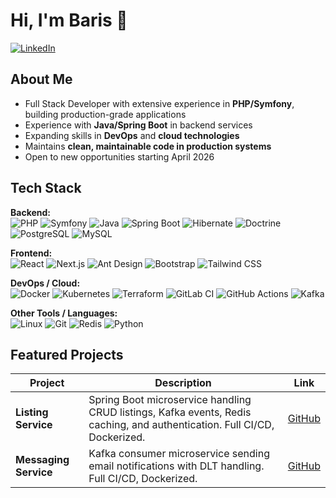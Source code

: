 # Hi, I'm Baris 👋

[![LinkedIn](https://img.shields.io/badge/LinkedIn-0077B5?style=flat-square&logo=linkedin&logoColor=white)](https://www.linkedin.com/in/baris-top-861456165/)

## About Me

- Full Stack Developer with extensive experience in **PHP/Symfony**, building production-grade applications
- Experience with **Java/Spring Boot** in backend services
- Expanding skills in **DevOps** and **cloud technologies**
- Maintains **clean, maintainable code in production systems**
- Open to new opportunities starting April 2026

## Tech Stack

**Backend:**  
![PHP](https://img.shields.io/badge/PHP-777BB4?style=flat-square&logo=php&logoColor=white)
![Symfony](https://img.shields.io/badge/Symfony-000000?style=flat-square&logo=symfony&logoColor=white)
![Java](https://img.shields.io/badge/Java-ED8B00?style=flat-square&logo=java&logoColor=white)
![Spring Boot](https://img.shields.io/badge/Spring%20Boot-6DB33F?style=flat-square&logo=spring&logoColor=white)
![Hibernate](https://img.shields.io/badge/Hibernate-59666C?style=flat-square&logo=hibernate&logoColor=white)
![Doctrine](https://img.shields.io/badge/Doctrine-0C7DB1?style=flat-square&logo=none&logoColor=white)
![PostgreSQL](https://img.shields.io/badge/PostgreSQL-336791?style=flat-square&logo=postgresql&logoColor=white)
![MySQL](https://img.shields.io/badge/MySQL-4479A1?style=flat-square&logo=mysql&logoColor=white)

**Frontend:**  
![React](https://img.shields.io/badge/React-61DAFB?style=flat-square&logo=react&logoColor=black)
![Next.js](https://img.shields.io/badge/Next.js-000000?style=flat-square&logo=nextdotjs&logoColor=white)
![Ant Design](https://img.shields.io/badge/Ant%20Design-0170FE?style=flat-square&logo=antdesign&logoColor=white)
![Bootstrap](https://img.shields.io/badge/Bootstrap-563D7C?style=flat-square&logo=bootstrap&logoColor=white)
![Tailwind CSS](https://img.shields.io/badge/Tailwind-06B6D4?style=flat-square&logo=tailwind-css&logoColor=white)

**DevOps / Cloud:**  
![Docker](https://img.shields.io/badge/Docker-2496ED?style=flat-square&logo=docker&logoColor=white)
![Kubernetes](https://img.shields.io/badge/Kubernetes-326CE5?style=flat-square&logo=kubernetes&logoColor=white)
![Terraform](https://img.shields.io/badge/Terraform-7B42BC?style=flat-square&logo=terraform&logoColor=white)
![GitLab CI](https://img.shields.io/badge/GitLab%20CI-FCA121?style=flat-square&logo=gitlab&logoColor=white)
![GitHub Actions](https://img.shields.io/badge/GitHub%20Actions-000000?style=flat-square&logo=github&logoColor=white)
![Kafka](https://img.shields.io/badge/Kafka-231F20?style=flat-square&logo=apachekafka&logoColor=white)

**Other Tools / Languages:**  
![Linux](https://img.shields.io/badge/Linux-FCC624?style=flat-square&logo=linux&logoColor=black)
![Git](https://img.shields.io/badge/Git-F05032?style=flat-square&logo=git&logoColor=white)
![Redis](https://img.shields.io/badge/Redis-000000?style=flat-square&logo=redis&logoColor=white)
![Python](https://img.shields.io/badge/Python-3776AB?style=flat-square&logo=python&logoColor=white)

## Featured Projects

| Project               | Description                                                                                                               | Link                                                               |
|-----------------------|---------------------------------------------------------------------------------------------------------------------------|--------------------------------------------------------------------|
| **Listing Service**   | Spring Boot microservice handling CRUD listings, Kafka events, Redis caching, and authentication. Full CI/CD, Dockerized. | [GitHub](https://github.com/baris-top-portfolio/listing-service)   |
| **Messaging Service** | Kafka consumer microservice sending email notifications with DLT handling. Full CI/CD, Dockerized.                        | [GitHub](https://github.com/baris-top-portfolio/messaging-service) |
